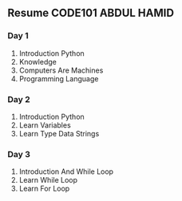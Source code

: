 ## Resume CODE101 ABDUL HAMID

### Day 1

1. Introduction Python
2. Knowledge
3. Computers Are Machines
4. Programming Language

### Day 2
1. Introduction Python
2. Learn Variables
3. Learn Type Data Strings
### Day 3
1. Introduction And While Loop
2. Learn While Loop
3. Learn For Loop
